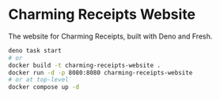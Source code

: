 # Charming Receipts Website

The website for Charming Receipts, built with Deno and Fresh.

```bash
deno task start
# or
docker build -t charming-receipts-website .
docker run -d -p 8080:8080 charming-receipts-website
# or at top-level 
docker compose up -d
```